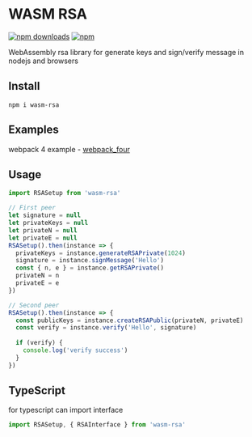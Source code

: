 # WASM RSA
[![npm downloads](https://img.shields.io/npm/dt/wasm-rsa.svg)](https://www.npmjs.com/package/wasm-rsa)
[![npm](https://img.shields.io/npm/v/wasm-rsa.svg?maxAge=2592000)](https://www.npmjs.com/package/wasm-rsa)

WebAssembly rsa library for generate keys and sign/verify message in nodejs and browsers

## Install
```shell
npm i wasm-rsa
```

## Examples

webpack 4 example - [webpack_four](https://github.com/Harzu/wasm-rsa/tree/master/examples/webpack_four)

## Usage
```javascript
import RSASetup from 'wasm-rsa'

// First peer
let signature = null
let privateKeys = null
let privateN = null
let privateE = null
RSASetup().then(instance => {
  privateKeys = instance.generateRSAPrivate(1024)
  signature = instance.signMessage('Hello')
  const { n, e } = instance.getRSAPrivate()
  privateN = n
  privateE = e
})

// Second peer
RSASetup().then(instance => {
  const publicKeys = instance.createRSAPublic(privateN, privateE)
  const verify = instance.verify('Hello', signature)
  
  if (verify) {
    console.log('verify success')
  }
})
```

## TypeScript

for typescript can import interface
```javascript
import RSASetup, { RSAInterface } from 'wasm-rsa'
```
